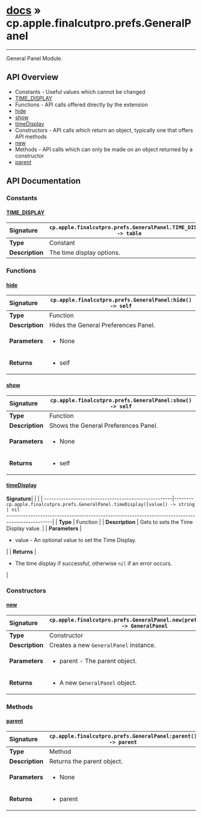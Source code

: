 # [docs](index.md) » cp.apple.finalcutpro.prefs.GeneralPanel
---

General Panel Module.

## API Overview
* Constants - Useful values which cannot be changed
 * [TIME_DISPLAY](#time_display)
* Functions - API calls offered directly by the extension
 * [hide](#hide)
 * [show](#show)
 * [timeDisplay](#timedisplay)
* Constructors - API calls which return an object, typically one that offers API methods
 * [new](#new)
* Methods - API calls which can only be made on an object returned by a constructor
 * [parent](#parent)

## API Documentation

### Constants

#### [TIME_DISPLAY](#time_display)
| <span style="float: left;">**Signature**</span> | <span style="float: left;">`cp.apple.finalcutpro.prefs.GeneralPanel.TIME_DISPLAY -> table` </span>                                                          |
| -----------------------------------------------------|---------------------------------------------------------------------------------------------------------|
| **Type**                                             | Constant |
| **Description**                                      | The time display options. |

### Functions

#### [hide](#hide)
| <span style="float: left;">**Signature**</span> | <span style="float: left;">`cp.apple.finalcutpro.prefs.GeneralPanel:hide() -> self` </span>                                                          |
| -----------------------------------------------------|---------------------------------------------------------------------------------------------------------|
| **Type**                                             | Function |
| **Description**                                      | Hides the General Preferences Panel. |
| **Parameters**                                       | <ul><li>None</li></ul> |
| **Returns**                                          | <ul><li>self</li></ul> |

#### [show](#show)
| <span style="float: left;">**Signature**</span> | <span style="float: left;">`cp.apple.finalcutpro.prefs.GeneralPanel:show() -> self` </span>                                                          |
| -----------------------------------------------------|---------------------------------------------------------------------------------------------------------|
| **Type**                                             | Function |
| **Description**                                      | Shows the General Preferences Panel. |
| **Parameters**                                       | <ul><li>None</li></ul> |
| **Returns**                                          | <ul><li>self</li></ul> |

#### [timeDisplay](#timedisplay)
| <span style="float: left;">**Signature**</span> | <span style="float: left;">`cp.apple.finalcutpro.prefs.GeneralPanel.timeDisplay([value]) -> string | nil` </span>                                                          |
| -----------------------------------------------------|---------------------------------------------------------------------------------------------------------|
| **Type**                                             | Function |
| **Description**                                      | Gets to sets the Time Display value. |
| **Parameters**                                       | <ul><li>value - An optional value to set the Time Display.</li></ul> |
| **Returns**                                          | <ul><li>The time display if successful, otherwise <code>nil</code> if an error occurs.</li></ul> |

### Constructors

#### [new](#new)
| <span style="float: left;">**Signature**</span> | <span style="float: left;">`cp.apple.finalcutpro.prefs.GeneralPanel.new(preferencesDialog) -> GeneralPanel` </span>                                                          |
| -----------------------------------------------------|---------------------------------------------------------------------------------------------------------|
| **Type**                                             | Constructor |
| **Description**                                      | Creates a new `GeneralPanel` instance. |
| **Parameters**                                       | <ul><li>parent - The parent object.</li></ul> |
| **Returns**                                          | <ul><li>A new <code>GeneralPanel</code> object.</li></ul> |

### Methods

#### [parent](#parent)
| <span style="float: left;">**Signature**</span> | <span style="float: left;">`cp.apple.finalcutpro.prefs.GeneralPanel:parent() -> parent` </span>                                                          |
| -----------------------------------------------------|---------------------------------------------------------------------------------------------------------|
| **Type**                                             | Method |
| **Description**                                      | Returns the parent object. |
| **Parameters**                                       | <ul><li>None</li></ul> |
| **Returns**                                          | <ul><li>parent</li></ul> |

